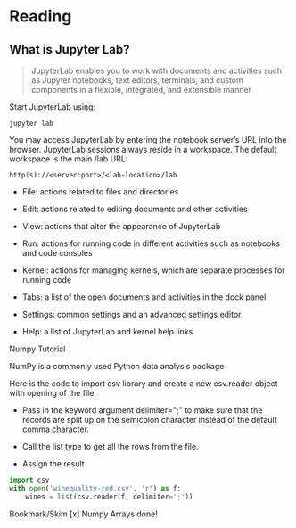 # Reading

## What is Jupyter Lab?

> JupyterLab enables you to work with documents and activities such as Jupyter notebooks, text editors, terminals, and custom components in a flexible, integrated, and extensible manner

Start JupyterLab using:

`jupyter lab`

You may access JupyterLab by entering the notebook server’s URL into the browser. JupyterLab sessions always reside in a workspace. The default workspace is the main /lab URL:

`http(s)://<server:port>/<lab-location>/lab`

- File: actions related to files and directories

- Edit: actions related to editing documents and other activities

- View: actions that alter the appearance of JupyterLab

- Run: actions for running code in different activities such as notebooks and code consoles

- Kernel: actions for managing kernels, which are separate processes for running code

- Tabs: a list of the open documents and activities in the dock panel

- Settings: common settings and an advanced settings editor

- Help: a list of JupyterLab and kernel help links

Numpy Tutorial

NumPy is a commonly used Python data analysis package

Here is the code to import csv library and create a new csv.reader object with opening of the file.

- Pass in the keyword argument delimiter=";" to make sure that the records are split up on the semicolon character instead of the default comma character.

- Call the list type to get all the rows from the file.

- Assign the result

``` python
import csv
with open('winequality-red.csv', 'r') as f:
    wines = list(csv.reader(f, delimiter=';'))
```

Bookmark/Skim
[x] Numpy Arrays done!